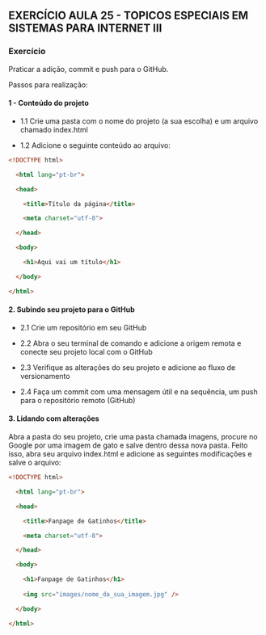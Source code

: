 ## EXERCÍCIO AULA 25 - TOPICOS ESPECIAIS EM SISTEMAS PARA INTERNET III

### Exercício 

Praticar a adição, commit e push para o GitHub. 

Passos para realização: 

#### 1 - Conteúdo do projeto 

- 1.1 Crie uma pasta com o nome do projeto (a sua escolha) e um arquivo chamado index.html 

- 1.2 Adicione o seguinte conteúdo ao arquivo: 

```html
<!DOCTYPE html> 

  <html lang="pt-br"> 

  <head> 

    <title>Título da página</title> 

    <meta charset="utf-8"> 

  </head> 

  <body> 

    <h1>Aqui vai um título</h1> 

  </body> 

</html> 
```

#### 2. Subindo seu projeto para o GitHub 

- 2.1 Crie um repositório em seu GitHub 

- 2.2 Abra o seu terminal de comando e adicione a origem remota e conecte seu projeto local com o GitHub 

- 2.3 Verifique as alterações do seu projeto e adicione ao fluxo de versionamento 

- 2.4 Faça um commit com uma mensagem útil e na sequência, um push para o repositório remoto (GitHub)

#### 3. Lidando com alterações

Abra a pasta do seu projeto, crie uma pasta chamada imagens, procure no Google por uma imagem de gato e salve dentro dessa nova pasta. Feito isso, abra seu arquivo index.html e adicione as seguintes modificações e salve o arquivo:

```html
<!DOCTYPE html> 

  <html lang="pt-br"> 

  <head> 

    <title>Fanpage de Gatinhos</title> 

    <meta charset="utf-8"> 

  </head> 

  <body> 

    <h1>Fanpage de Gatinhos</h1>
    
    <img src="images/nome_da_sua_imagem.jpg" /> 

  </body> 

</html> 
```
